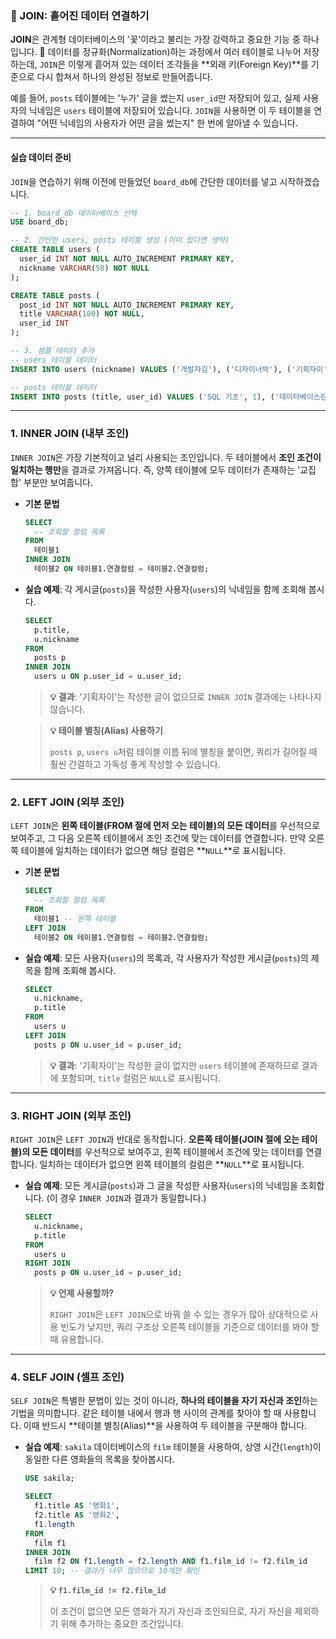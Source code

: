 ### 🔗 JOIN: 흩어진 데이터 연결하기

**JOIN**은 관계형 데이터베이스의 '꽃'이라고 불리는 가장 강력하고 중요한 기능 중 하나입니다. 🧩 데이터를 정규화(Normalization)하는 과정에서 여러 테이블로 나누어 저장하는데, `JOIN`은 이렇게 흩어져 있는 데이터 조각들을 **외래 키(Foreign Key)**를 기준으로 다시 합쳐서 하나의 완성된 정보로 만들어줍니다.

예를 들어, `posts` 테이블에는 '누가' 글을 썼는지 `user_id`만 저장되어 있고, 실제 사용자의 닉네임은 `users` 테이블에 저장되어 있습니다. `JOIN`을 사용하면 이 두 테이블을 연결하여 "어떤 닉네임의 사용자가 어떤 글을 썼는지" 한 번에 알아낼 수 있습니다.

---

#### **실습 데이터 준비**

`JOIN`을 연습하기 위해 이전에 만들었던 `board_db`에 간단한 데이터를 넣고 시작하겠습니다.

```sql
-- 1. board_db 데이터베이스 선택
USE board_db;

-- 2. 간단한 users, posts 테이블 생성 (이미 있다면 생략)
CREATE TABLE users (
  user_id INT NOT NULL AUTO_INCREMENT PRIMARY KEY,
  nickname VARCHAR(50) NOT NULL
);

CREATE TABLE posts (
  post_id INT NOT NULL AUTO_INCREMENT PRIMARY KEY,
  title VARCHAR(100) NOT NULL,
  user_id INT
);

-- 3. 샘플 데이터 추가
-- users 테이블 데이터
INSERT INTO users (nickname) VALUES ('개발자김'), ('디자이너박'), ('기획자이');

-- posts 테이블 데이터
INSERT INTO posts (title, user_id) VALUES ('SQL 기초', 1), ('데이터베이스란?', 1), ('UI/UX 디자인', 2);
```

---

### **1. INNER JOIN (내부 조인)**

`INNER JOIN`은 가장 기본적이고 널리 사용되는 조인입니다. 두 테이블에서 **조인 조건이 일치하는 행만**을 결과로 가져옵니다. 즉, 양쪽 테이블에 모두 데이터가 존재하는 '교집합' 부분만 보여줍니다.

* **기본 문법**
  ```sql
  SELECT
    -- 조회할 컬럼 목록
  FROM
    테이블1
  INNER JOIN
    테이블2 ON 테이블1.연결컬럼 = 테이블2.연결컬럼;
  ```

* **실습 예제**: 각 게시글(`posts`)을 작성한 사용자(`users`)의 닉네임을 함께 조회해 봅시다.
  ```sql
  SELECT
    p.title,
    u.nickname
  FROM
    posts p
  INNER JOIN
    users u ON p.user_id = u.user_id;
  ```
  > **💡 결과**: '기획자이'는 작성한 글이 없으므로 `INNER JOIN` 결과에는 나타나지 않습니다.

  > **💡 테이블 별칭(Alias) 사용하기**
  >
  > `posts p`, `users u`처럼 테이블 이름 뒤에 별칭을 붙이면, 쿼리가 길어질 때 훨씬 간결하고 가독성 좋게 작성할 수 있습니다.

---

### **2. LEFT JOIN (외부 조인)**

`LEFT JOIN`은 **왼쪽 테이블(FROM 절에 먼저 오는 테이블)의 모든 데이터**를 우선적으로 보여주고, 그 다음 오른쪽 테이블에서 조인 조건에 맞는 데이터를 연결합니다. 만약 오른쪽 테이블에 일치하는 데이터가 없으면 해당 컬럼은 **`NULL`**로 표시됩니다.

* **기본 문법**
  ```sql
  SELECT
    -- 조회할 컬럼 목록
  FROM
    테이블1 -- 왼쪽 테이블
  LEFT JOIN
    테이블2 ON 테이블1.연결컬럼 = 테이블2.연결컬럼;
  ```

* **실습 예제**: 모든 사용자(`users`)의 목록과, 각 사용자가 작성한 게시글(`posts`)의 제목을 함께 조회해 봅시다.
  ```sql
  SELECT
    u.nickname,
    p.title
  FROM
    users u
  LEFT JOIN
    posts p ON u.user_id = p.user_id;
  ```
  > **💡 결과**: '기획자이'는 작성한 글이 없지만 `users` 테이블에 존재하므로 결과에 포함되며, `title` 컬럼은 `NULL`로 표시됩니다.

---

### **3. RIGHT JOIN (외부 조인)**

`RIGHT JOIN`은 `LEFT JOIN`과 반대로 동작합니다. **오른쪽 테이블(JOIN 절에 오는 테이블)의 모든 데이터**를 우선적으로 보여주고, 왼쪽 테이블에서 조건에 맞는 데이터를 연결합니다. 일치하는 데이터가 없으면 왼쪽 테이블의 컬럼은 **`NULL`**로 표시됩니다.

* **실습 예제**: 모든 게시글(`posts`)과 그 글을 작성한 사용자(`users`)의 닉네임을 조회합니다. (이 경우 `INNER JOIN`과 결과가 동일합니다.)
  ```sql
  SELECT
    u.nickname,
    p.title
  FROM
    users u
  RIGHT JOIN
    posts p ON u.user_id = p.user_id;
  ```
  > **💡 언제 사용할까?**
  >
  > `RIGHT JOIN`은 `LEFT JOIN`으로 바꿔 쓸 수 있는 경우가 많아 상대적으로 사용 빈도가 낮지만, 쿼리 구조상 오른쪽 테이블을 기준으로 데이터를 봐야 할 때 유용합니다.

---

### **4. SELF JOIN (셀프 조인)**

`SELF JOIN`은 특별한 문법이 있는 것이 아니라, **하나의 테이블을 자기 자신과 조인**하는 기법을 의미합니다. 같은 테이블 내에서 행과 행 사이의 관계를 찾아야 할 때 사용합니다. 이때 반드시 **테이블 별칭(Alias)**을 사용하여 두 테이블을 구분해야 합니다.

* **실습 예제**: `sakila` 데이터베이스의 `film` 테이블을 사용하여, 상영 시간(`length`)이 동일한 다른 영화들의 목록을 찾아봅시다.
  ```sql
  USE sakila;

  SELECT
    f1.title AS '영화1',
    f2.title AS '영화2',
    f1.length
  FROM
    film f1
  INNER JOIN
    film f2 ON f1.length = f2.length AND f1.film_id != f2.film_id
  LIMIT 10; -- 결과가 너무 많으므로 10개만 확인
  ```
  > **💡 `f1.film_id != f2.film_id`**
  >
  > 이 조건이 없으면 모든 영화가 자기 자신과 조인되므로, 자기 자신을 제외하기 위해 추가하는 중요한 조건입니다.